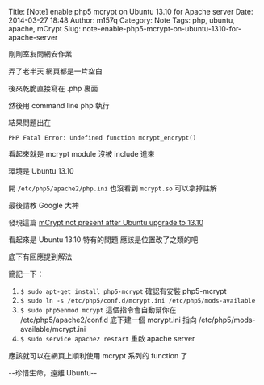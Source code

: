 Title: [Note] enable php5 mcrypt on Ubuntu 13.10 for Apache server
Date: 2014-03-27 18:48
Author: m157q
Category: Note
Tags: php, ubuntu, apache, mCrypt
Slug: note-enable-php5-mcrypt-on-ubuntu-1310-for-apache-server

剛剛室友問網安作業  
  
弄了老半天 網頁都是一片空白  
  
後來乾脆直接寫在 .php 裏面  
  
然後用 command line php 執行  
  
結果問題出在  
  
`PHP Fatal Error: Undefined function mcrypt_encrypt()`  
  
看起來就是 mcrypt module 沒被 include 進來  
  
環境是 Ubuntu 13.10  
  
開 `/etc/php5/apache2/php.ini` 也沒看到 `mcrypt.so` 可以拿掉註解  
  
最後請教 Google 大神  
  
<!--more-->  
  
  
發現這篇 [mCrypt not present after Ubuntu upgrade to 13.10](http://stackoverflow.com/questions/19446679/mcrypt-not-present-after-ubuntu-upgrade-to-13-10)  
  
看起來是 Ubuntu 13.10 特有的問題 應該是位置改了之類的吧  
  
底下有回應提到解法  
  
簡記一下：  
  
1. `$ sudo apt-get install php5-mcrypt` 確認有安裝 php5-mcrypt  
2. `$ sudo ln -s /etc/php5/conf.d/mcrypt.ini /etc/php5/mods-available`  
3. `$ sudo php5enmod mcrypt` 這個指令會自動幫你在 /etc/php5/apache2/conf.d 底下建一個 mcrypt.ini 指向 /etc/php5/mods-available/mcrypt.ini  
4. `$ sudo service apache2 restart` 重啟 apache server   
  
應該就可以在網頁上順利使用 mcrypt 系列的 function 了  
  
--珍惜生命，遠離 Ubuntu--  